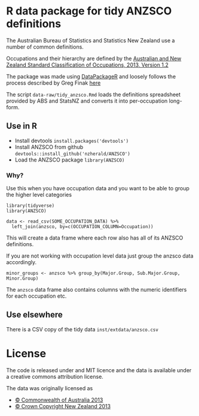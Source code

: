 # R data package for tidy ANZSCO definitions

The Australian Bureau of Statistics and Statistics New Zealand use a 
number of common definitions.

Occupations and their hierarchy are defined by the 
[Australian and New Zealand Standard Classification of Occupations, 2013, Version 1.2](http://www.abs.gov.au/ANZSCO)

The package was made using [DataPackageR](https://github.com/ropensci/DataPackageR)
and loosely follows the process described by Greg Finak [here](https://ropensci.org/blog/2018/09/18/datapackager/)

The script `data-raw/tidy_anzsco.Rmd` loads the definitions spreadsheet provided by ABS and StatsNZ and
converts it into per-occupation long-form.

## Use in R

- Install devtools `install.packages('devtools')`
- Install ANZSCO from github `devtools::install_github('nzherald/ANZSCO')`
- Load the ANZSCO package `library(ANZSCO)`

### Why?

Use this when you have occupation data and you want to be able to group
the higher level categories

```
library(tidyverse)
library(ANZSCO)

data <- read_csv(SOME_OCCUPATION_DATA) %>% 
  left_join(anzsco, by=c(OCCUPATION_COLUMN=Occupation))
```

This will create a data frame where each row also has all of its ANZSCO definitions.

If you are not working with occupation level data just group the anzsco data accordingly.

```
minor_groups <- anzsco %>% group_by(Major.Group, Sub.Major.Group, Minor.Group)
```

The `anzsco` data frame also contains columns with the numeric identifiers for each occupation etc.

## Use elsewhere

There is a CSV copy of the tidy data `inst/extdata/anzsco.csv`


# License

The code is released under and MIT licence and the data is available under a creative commons attribution license.

The data was originally licensed as 

- [© Commonwealth of Australia 2013](http://www.abs.gov.au/websitedbs/d3310114.nsf/Home/%C2%A9+Copyright?OpenDocument)
- [© Crown Copyright New Zealand 2013](https://www.stats.govt.nz/about-us/copyright/?url=/about_us/about-this-site/copyright-terms-of-use.aspx)


